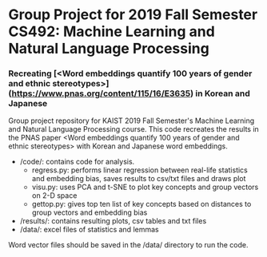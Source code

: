 # Group Project for 2019 Fall Semester CS492: Machine Learning and Natural Language Processing

### Recreating [<Word embeddings quantify 100 years of gender and ethnic stereotypes>] (https://www.pnas.org/content/115/16/E3635) in Korean and Japanese

Group project repository for KAIST 2019 Fall Semester's Machine Learning and Natural Language Processing course. This code recreates the results in the PNAS paper <Word embeddings quantify 100 years of gender and ethnic stereotypes> with Korean and Japanese word embeddings.

* /code/: contains code for analysis.
  * regress.py: performs linear regression between real-life statistics and embedding bias, saves results to csv/txt files and draws plot
  * visu.py: uses PCA and t-SNE to plot key concepts and group vectors on 2-D space
  * gettop.py: gives top ten list of key concepts based on distances to group vectors and embedding bias
* /results/: contains resulting plots, csv tables and txt files
* /data/: excel files of statistics and lemmas

Word vector files should be saved in the /data/ directory to run the code.
